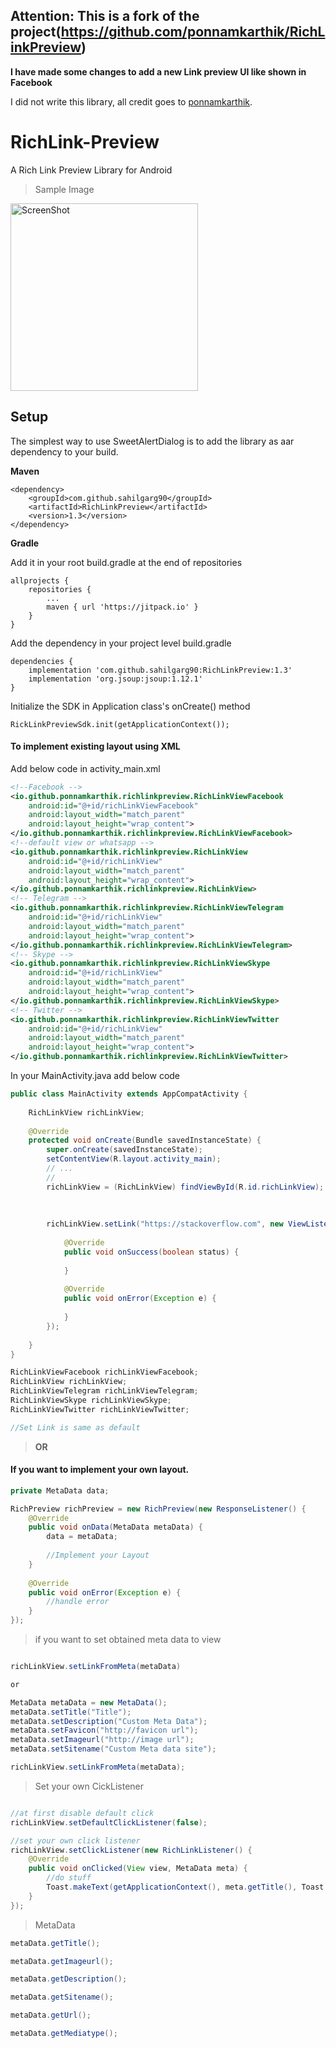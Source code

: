 ## Attention: This is a fork of the project(https://github.com/ponnamkarthik/RichLinkPreview)
**I have made some changes to add a new Link preview UI like shown in Facebook**

I did not write this library, all credit goes to [ponnamkarthik](https://github.com/ponnamkarthik).


# RichLink-Preview
A Rich Link Preview Library for Android


> Sample Image
<img src="https://github.com/sahilgarg90/RichLinkPreview/raw/master/screenshots/sample.png" width="300" alt="ScreenShot">


## Setup

The simplest way to use SweetAlertDialog is to add the library as aar dependency to your build.

**Maven**

    <dependency>
	    <groupId>com.github.sahilgarg90</groupId>
	    <artifactId>RichLinkPreview</artifactId>
	    <version>1.3</version>
	</dependency>
    
**Gradle**

Add it in your root build.gradle at the end of repositories

    allprojects {
		repositories {
			...
			maven { url 'https://jitpack.io' }
		}
	}

Add the dependency in your project level build.gradle

    dependencies {
        implementation 'com.github.sahilgarg90:RichLinkPreview:1.3'
        implementation 'org.jsoup:jsoup:1.12.1'
    }

Initialize the SDK in Application class's onCreate() method

    RickLinkPreviewSdk.init(getApplicationContext());


#### To implement existing layout using XML

Add below code in activity_main.xml

~~~xml
<!--Facebook -->
<io.github.ponnamkarthik.richlinkpreview.RichLinkViewFacebook
    android:id="@+id/richLinkViewFacebook"
    android:layout_width="match_parent"
    android:layout_height="wrap_content">
</io.github.ponnamkarthik.richlinkpreview.RichLinkViewFacebook>
<!--default view or whatsapp -->
<io.github.ponnamkarthik.richlinkpreview.RichLinkView
    android:id="@+id/richLinkView"
    android:layout_width="match_parent"
    android:layout_height="wrap_content">
</io.github.ponnamkarthik.richlinkpreview.RichLinkView>
<!-- Telegram -->
<io.github.ponnamkarthik.richlinkpreview.RichLinkViewTelegram
    android:id="@+id/richLinkView"
    android:layout_width="match_parent"
    android:layout_height="wrap_content">
</io.github.ponnamkarthik.richlinkpreview.RichLinkViewTelegram>
<!-- Skype -->
<io.github.ponnamkarthik.richlinkpreview.RichLinkViewSkype
    android:id="@+id/richLinkView"
    android:layout_width="match_parent"
    android:layout_height="wrap_content">
</io.github.ponnamkarthik.richlinkpreview.RichLinkViewSkype>
<!-- Twitter -->
<io.github.ponnamkarthik.richlinkpreview.RichLinkViewTwitter
    android:id="@+id/richLinkView"
    android:layout_width="match_parent"
    android:layout_height="wrap_content">
</io.github.ponnamkarthik.richlinkpreview.RichLinkViewTwitter>
~~~

In your MainActivity.java add below code

~~~java
public class MainActivity extends AppCompatActivity {
    
    RichLinkView richLinkView; 
    
    @Override
    protected void onCreate(Bundle savedInstanceState) {
        super.onCreate(savedInstanceState);
        setContentView(R.layout.activity_main);
        // ...
        // 
        richLinkView = (RichLinkView) findViewById(R.id.richLinkView);
        
        
        
        richLinkView.setLink("https://stackoverflow.com", new ViewListener() {
            
            @Override
            public void onSuccess(boolean status) {
                
            }
            
            @Override
            public void onError(Exception e) {
                
            }
        });
        
    }
}
~~~


~~~java
RichLinkViewFacebook richLinkViewFacebook;
RichLinkView richLinkView;
RichLinkViewTelegram richLinkViewTelegram;
RichLinkViewSkype richLinkViewSkype;
RichLinkViewTwitter richLinkViewTwitter;

//Set Link is same as default
~~~

> **OR**

#### If you want to implement your own layout.

~~~java
private MetaData data;

RichPreview richPreview = new RichPreview(new ResponseListener() {
    @Override
    public void onData(MetaData metaData) {
        data = metaData;
       
        //Implement your Layout
    }
    
    @Override
    public void onError(Exception e) {
        //handle error
    }
});
~~~

> if you want to set obtained meta data to view

~~~java

richLinkView.setLinkFromMeta(metaData)

or

MetaData metaData = new MetaData();
metaData.setTitle("Title");
metaData.setDescription("Custom Meta Data");
metaData.setFavicon("http://favicon url");
metaData.setImageurl("http://image url");
metaData.setSitename("Custom Meta data site");

richLinkView.setLinkFromMeta(metaData);


~~~


> Set your own CickListener

~~~java

//at first disable default click
richLinkView.setDefaultClickListener(false);

//set your own click listener
richLinkView.setClickListener(new RichLinkListener() {
    @Override
    public void onClicked(View view, MetaData meta) {
        //do stuff
        Toast.makeText(getApplicationContext(), meta.getTitle(), Toast.LENGTH_SHORT).show();
    }
});

~~~

> MetaData

```java
metaData.getTitle();

metaData.getImageurl();

metaData.getDescription();

metaData.getSitename();

metaData.getUrl();

metaData.getMediatype();
```
